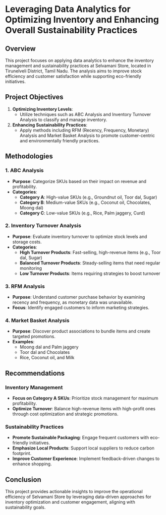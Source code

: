# Leveraging Data Analytics for Optimizing Inventory and Enhancing Overall Sustainability Practices

## Overview
This project focuses on applying data analytics to enhance the inventory management and sustainability practices at Selvamani Store, located in Tirunelveli District, Tamil Nadu. The analysis aims to improve stock efficiency and customer satisfaction while supporting eco-friendly initiatives.

## Project Objectives
1. **Optimizing Inventory Levels**:
   - Utilize techniques such as ABC Analysis and Inventory Turnover Analysis to classify and manage inventory.
2. **Enhancing Sustainability Practices**:
   - Apply methods including RFM (Recency, Frequency, Monetary) Analysis and Market Basket Analysis to promote customer-centric and environmentally friendly practices.

## Methodologies
### 1. ABC Analysis
- **Purpose**: Categorize SKUs based on their impact on revenue and profitability.
- **Categories**:
  - **Category A**: High-value SKUs (e.g., Groundnut oil, Toor dal, Sugar)
  - **Category B**: Medium-value SKUs (e.g., Coconut oil, Chocolates, Moong dal)
  - **Category C**: Low-value SKUs (e.g., Rice, Palm jaggery, Curd)

### 2. Inventory Turnover Analysis
- **Purpose**: Evaluate inventory turnover to optimize stock levels and storage costs.
- **Categories**:
  - **High Turnover Products**: Fast-selling, high-revenue items (e.g., Toor dal, Sugar)
  - **Balanced Turnover Products**: Steady-selling items that need regular monitoring
  - **Low Turnover Products**: Items requiring strategies to boost turnover

### 3. RFM Analysis
- **Purpose**: Understand customer purchase behavior by examining recency and frequency, as monetary data was unavailable.
- **Focus**: Identify engaged customers to inform marketing strategies.

### 4. Market Basket Analysis
- **Purpose**: Discover product associations to bundle items and create targeted promotions.
- **Examples**:
  - Moong dal and Palm jaggery
  - Toor dal and Chocolates
  - Rice, Coconut oil, and Milk

## Recommendations
### Inventory Management
- **Focus on Category A SKUs**: Prioritize stock management for maximum profitability.
- **Optimize Turnover**: Balance high-revenue items with high-profit ones through cost optimization and strategic promotions.

### Sustainability Practices
- **Promote Sustainable Packaging**: Engage frequent customers with eco-friendly initiatives.
- **Emphasize Local Products**: Support local suppliers to reduce carbon footprint.
- **Improve Customer Experience**: Implement feedback-driven changes to enhance shopping.

## Conclusion
This project provides actionable insights to improve the operational efficiency of Selvamani Store by leveraging data-driven approaches for inventory optimization and customer engagement, aligning with sustainability goals.
